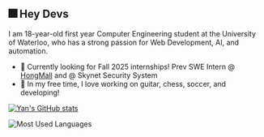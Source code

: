 ## 🎆 Hey Devs 

I am 18-year-old first year Computer Engineering student at the University of Waterloo, who has a strong passion for Web Development, AI, and automation. 
  * 💼 Currently looking for Fall 2025 internships! Prev SWE Intern @ [HongMall](https://www.hongmall.com/index.php/en/home-english-2/) and @ Skynet Security System
  * 🌱 In my free time, I love working on guitar, chess, soccer, and developing! 

[![Yan's GitHub stats](https://github-readme-stats.vercel.app/api?username=yanxue06&hide=issues&theme=tokyonight)](https://github.com/anuraghazra/github-readme-stats)

![Most Used Languages](https://github-readme-stats.vercel.app/api/top-langs/?username=yanxue06&hide=c,jupyter%20notebook&layout=compact&theme=dark)

